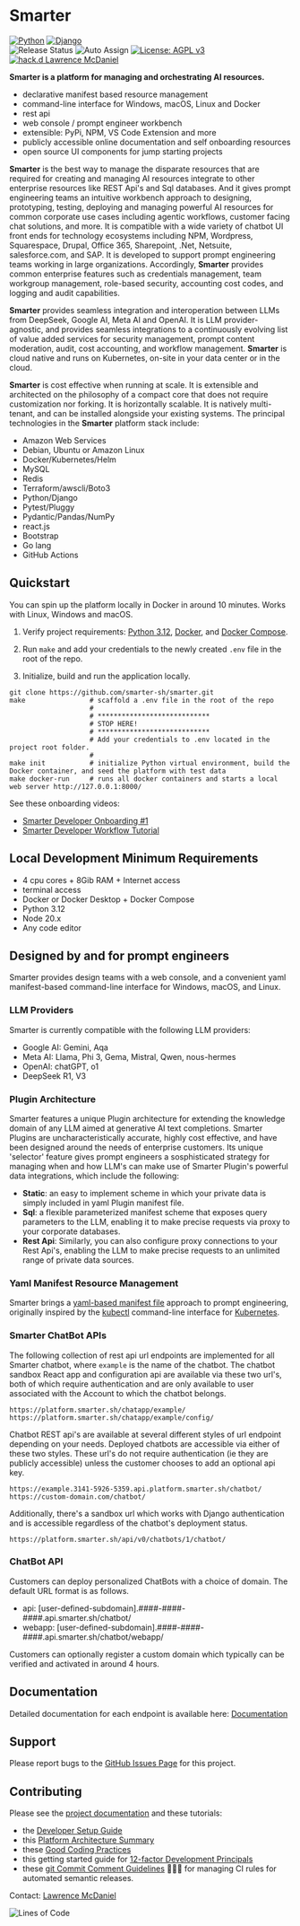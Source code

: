 # Smarter

[![Python](https://a11ybadges.com/badge?logo=python)](https://www.python.org/)
[![Django](https://a11ybadges.com/badge?logo=django)](https://www.djangoproject.com/)<br>
![Release Status](https://github.com/smarter-sh/smarter/actions/workflows/deploy.yml/badge.svg?branch=main)
![Auto Assign](https://github.com/smarter-sh/smarter/actions/workflows/auto-assign.yml/badge.svg)
[![License: AGPL v3](https://img.shields.io/badge/License-AGPL_v3-blue.svg)](https://www.gnu.org/licenses/agpl-3.0)
[![hack.d Lawrence McDaniel](https://img.shields.io/badge/hack.d-Lawrence%20McDaniel-orange.svg)](https://lawrencemcdaniel.com)

**Smarter is a platform for managing and orchestrating AI resources.**

- declarative manifest based resource management
- command-line interface for Windows, macOS, Linux and Docker
- rest api
- web console / prompt engineer workbench
- extensible: PyPi, NPM, VS Code Extension and more
- publicly accessible online documentation and self onboarding resources
- open source UI components for jump starting projects

**Smarter** is the best way to manage the disparate resources that are required for creating and managing AI resources integrate to other enterprise resources like REST Api's and Sql databases. And it gives prompt engineering teams an intuitive workbench approach to designing, prototyping, testing, deploying and managing powerful AI resources for common corporate use cases including agentic workflows, customer facing chat solutions, and more. It is compatible with a wide variety of chatbot UI front ends for technology ecosystems including NPM, Wordpress, Squarespace, Drupal, Office 365, Sharepoint, .Net, Netsuite, salesforce.com, and SAP. It is developed to support prompt engineering teams working in large organizations. Accordingly, **Smarter** provides common enterprise features such as credentials management, team workgroup management, role-based security, accounting cost codes, and logging and audit capabilities.

**Smarter** provides seamless integration and interoperation between LLMs from DeepSeek, Google AI, Meta AI and OpenAI. It is LLM provider-agnostic, and provides seamless integrations to a continuously evolving list of value added services for security management, prompt content moderation, audit, cost accounting, and workflow management. **Smarter** is cloud native and runs on Kubernetes, on-site in your data center or in the cloud.

**Smarter** is cost effective when running at scale. It is extensible and architected on the philosophy of a compact core that does not require customization nor forking. It is horizontally scalable. It is natively multi-tenant, and can be installed alongside your existing systems. The principal technologies in the **Smarter** platform stack include:

- Amazon Web Services
- Debian, Ubuntu or Amazon Linux
- Docker/Kubernetes/Helm
- MySQL
- Redis
- Terraform/awscli/Boto3
- Python/Django
- Pytest/Pluggy
- Pydantic/Pandas/NumPy
- react.js
- Bootstrap
- Go lang
- GitHub Actions

## Quickstart

You can spin up the platform locally in Docker in around 10 minutes. Works with Linux, Windows and macOS.

1. Verify project requirements: [Python 3.12](https://www.python.org/), [Docker](https://www.docker.com/products/docker-desktop/), and [Docker Compose](https://docs.docker.com/compose/install/).

2. Run `make` and add your credentials to the newly created `.env` file in the root of the repo.

3. Initialize, build and run the application locally.

```console
git clone https://github.com/smarter-sh/smarter.git
make                # scaffold a .env file in the root of the repo
                    #
                    # ****************************
                    # STOP HERE!
                    # ****************************
                    # Add your credentials to .env located in the project root folder.
                    #
make init           # initialize Python virtual environment, build the Docker container, and seed the platform with test data
make docker-run     # runs all docker containers and starts a local web server http://127.0.0.1:8000/
```

See these onboarding videos:

- [Smarter Developer Onboarding #1](https://youtu.be/-hZEO9sMm1s)
- [Smarter Developer Workflow Tutorial](https://youtu.be/XolFLX1u9Kg)

## Local Development Minimum Requirements

- 4 cpu cores + 8Gib RAM + Internet access
- terminal access
- Docker or Docker Desktop + Docker Compose
- Python 3.12
- Node 20.x
- Any code editor

## Designed by and for prompt engineers

Smarter provides design teams with a web console, and a convenient yaml manifest-based command-line interface for Windows, macOS, and Linux.

### LLM Providers

Smarter is currently compatible with the following LLM providers:

- Google AI: Gemini, Aqa
- Meta AI: Llama, Phi 3, Gema, Mistral, Qwen, nous-hermes
- OpenAI: chatGPT, o1
- DeepSeek R1, V3

### Plugin Architecture

Smarter features a unique Plugin architecture for extending the knowledge domain of any LLM aimed at generative AI text completions. Smarter Plugins are uncharacteristically accurate, highly cost effective, and have been designed around the needs of enterprise customers. Its unique 'selector' feature gives prompt engineers a sosphisticated strategy for managing when and how LLM's can make use of Smarter Plugin's powerful data integrations, which include the following:

- **Static**: an easy to implement scheme in which your private data is simply included in yaml Plugin manifest file.
- **Sql**: a flexible parameterized manifest scheme that exposes query parameters to the LLM, enabling it to make precise requests via proxy to your corporate databases.
- **Rest Api**: Similarly, you can also configure proxy connections to your Rest Api's, enabling the LLM to make precise requests to an unlimited range of private data sources.

### Yaml Manifest Resource Management

Smarter brings a [yaml-based manifest file](./smarter/smarter/apps/plugin/data/sample-plugins/example-configuration.yaml) approach to prompt engineering, originally inspired by the [kubectl](https://kubernetes.io/docs/reference/kubectl/) command-line interface for [Kubernetes](https://kubernetes.io/).

### Smarter ChatBot APIs

The following collection of rest api url endpoints are implemented for all Smarter chatbot, where `example` is the name of the chatbot. The chatbot sandbox React app and configuration api are available via these two url's, both of which require authentication and are only available to user associated with the Account to which the chatbot belongs.

```console
https://platform.smarter.sh/chatapp/example/
https://platform.smarter.sh/chatapp/example/config/
```

Chatbot REST api's are available at several different styles of url endpoint depending on your needs. Deployed chatbots are accessible via either of these two styles. These url's do not require authentication (ie they are publicly accessible) unless the customer chooses to add an optional api key.

```console
https://example.3141-5926-5359.api.platform.smarter.sh/chatbot/
https://custom-domain.com/chatbot/
```

Additionally, there's a sandbox url which works with Django authentication and is accessible regardless of the chatbot's deployment status.

```console
https://platform.smarter.sh/api/v0/chatbots/1/chatbot/
```

### ChatBot API

Customers can deploy personalized ChatBots with a choice of domain. The default URL format is as follows.

- api: [user-defined-subdomain].####-####-####.api.smarter.sh/chatbot/
- webapp: [user-defined-subdomain].####-####-####.api.smarter.sh/chatbot/webapp/

Customers can optionally register a custom domain which typically can be verified and activated in around 4 hours.

## Documentation

Detailed documentation for each endpoint is available here: [Documentation](./docs/examples/)

## Support

Please report bugs to the [GitHub Issues Page](https://github.com/smarter-sh/smarter/issues) for this project.

## Contributing

Please see the [project documentation](./docs/) and these tutorials:

- the [Developer Setup Guide](./CONTRIBUTING.md)
- this [Platform Architecture Summary](./docs/ARCHITECTURE.md)
- these [Good Coding Practices](./docs/GOOD_CODING_PRACTICE.md)
- this getting started guide for [12-factor Development Principals](./docs/12-FACTOR.md)
- these [git Commit Comment Guidelines](./docs/SEMANTIC_VERSIONING.md) 😬😬😬 for managing CI rules for automated semantic releases.

Contact: [Lawrence McDaniel](https://lawrencemcdaniel.com/contact)

![Lines of Code](https://cdn.platform.smarter.sh/github.com/smarter-sh/lines-of-code.png)

